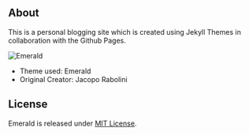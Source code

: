 ## About
This is a personal blogging site which is created using Jekyll Themes in collaboration with the Github Pages.

![Emerald](/img/icon.png=100x100 "Emerald")

- Theme used: Emerald 
- Original Creator: Jacopo Rabolini

## License
Emerald is released under [MIT License](license.md).
